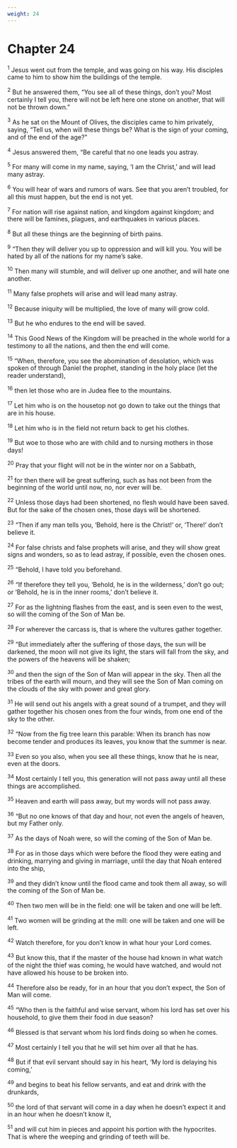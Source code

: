 ```yaml
---
weight: 24
---
```


# Chapter 24

<sup>1</sup> Jesus went out from the temple, and was going on his way. His disciples came to him to show him the buildings of the temple. 

<sup>2</sup> But he answered them, “You see all of these things, don’t you? Most certainly I tell you, there will not be left here one stone on another, that will not be thrown down.” 

<sup>3</sup> As he sat on the Mount of Olives, the disciples came to him privately, saying, “Tell us, when will these things be? What is the sign of your coming, and of the end of the age?” 

<sup>4</sup> Jesus answered them, “Be careful that no one leads you astray. 

<sup>5</sup> For many will come in my name, saying, ‘I am the Christ,’ and will lead many astray. 

<sup>6</sup> You will hear of wars and rumors of wars. See that you aren’t troubled, for all this must happen, but the end is not yet. 

<sup>7</sup> For nation will rise against nation, and kingdom against kingdom; and there will be famines, plagues, and earthquakes in various places. 

<sup>8</sup> But all these things are the beginning of birth pains. 

<sup>9</sup> “Then they will deliver you up to oppression and will kill you. You will be hated by all of the nations for my name’s sake. 

<sup>10</sup> Then many will stumble, and will deliver up one another, and will hate one another. 

<sup>11</sup> Many false prophets will arise and will lead many astray. 

<sup>12</sup> Because iniquity will be multiplied, the love of many will grow cold. 

<sup>13</sup> But he who endures to the end will be saved. 

<sup>14</sup> This Good News of the Kingdom will be preached in the whole world for a testimony to all the nations, and then the end will come. 

<sup>15</sup> “When, therefore, you see the abomination of desolation, which was spoken of through Daniel the prophet, standing in the holy place (let the reader understand), 

<sup>16</sup> then let those who are in Judea flee to the mountains. 

<sup>17</sup> Let him who is on the housetop not go down to take out the things that are in his house. 

<sup>18</sup> Let him who is in the field not return back to get his clothes. 

<sup>19</sup> But woe to those who are with child and to nursing mothers in those days! 

<sup>20</sup> Pray that your flight will not be in the winter nor on a Sabbath, 

<sup>21</sup> for then there will be great suffering, such as has not been from the beginning of the world until now, no, nor ever will be. 

<sup>22</sup> Unless those days had been shortened, no flesh would have been saved. But for the sake of the chosen ones, those days will be shortened. 

<sup>23</sup> “Then if any man tells you, ‘Behold, here is the Christ!’ or, ‘There!’ don’t believe it. 

<sup>24</sup> For false christs and false prophets will arise, and they will show great signs and wonders, so as to lead astray, if possible, even the chosen ones. 

<sup>25</sup> “Behold, I have told you beforehand. 

<sup>26</sup> “If therefore they tell you, ‘Behold, he is in the wilderness,’ don’t go out; or ‘Behold, he is in the inner rooms,’ don’t believe it. 

<sup>27</sup> For as the lightning flashes from the east, and is seen even to the west, so will the coming of the Son of Man be. 

<sup>28</sup> For wherever the carcass is, that is where the vultures gather together. 

<sup>29</sup> “But immediately after the suffering of those days, the sun will be darkened, the moon will not give its light, the stars will fall from the sky, and the powers of the heavens will be shaken; 

<sup>30</sup> and then the sign of the Son of Man will appear in the sky. Then all the tribes of the earth will mourn, and they will see the Son of Man coming on the clouds of the sky with power and great glory. 

<sup>31</sup> He will send out his angels with a great sound of a trumpet, and they will gather together his chosen ones from the four winds, from one end of the sky to the other. 

<sup>32</sup> “Now from the fig tree learn this parable: When its branch has now become tender and produces its leaves, you know that the summer is near. 

<sup>33</sup> Even so you also, when you see all these things, know that he is near, even at the doors. 

<sup>34</sup> Most certainly I tell you, this generation will not pass away until all these things are accomplished. 

<sup>35</sup> Heaven and earth will pass away, but my words will not pass away. 

<sup>36</sup> “But no one knows of that day and hour, not even the angels of heaven, but my Father only. 

<sup>37</sup> As the days of Noah were, so will the coming of the Son of Man be. 

<sup>38</sup> For as in those days which were before the flood they were eating and drinking, marrying and giving in marriage, until the day that Noah entered into the ship, 

<sup>39</sup> and they didn’t know until the flood came and took them all away, so will the coming of the Son of Man be. 

<sup>40</sup> Then two men will be in the field: one will be taken and one will be left. 

<sup>41</sup> Two women will be grinding at the mill: one will be taken and one will be left. 

<sup>42</sup> Watch therefore, for you don’t know in what hour your Lord comes. 

<sup>43</sup> But know this, that if the master of the house had known in what watch of the night the thief was coming, he would have watched, and would not have allowed his house to be broken into. 

<sup>44</sup> Therefore also be ready, for in an hour that you don’t expect, the Son of Man will come. 

<sup>45</sup> “Who then is the faithful and wise servant, whom his lord has set over his household, to give them their food in due season? 

<sup>46</sup> Blessed is that servant whom his lord finds doing so when he comes. 

<sup>47</sup> Most certainly I tell you that he will set him over all that he has. 

<sup>48</sup> But if that evil servant should say in his heart, ‘My lord is delaying his coming,’ 

<sup>49</sup> and begins to beat his fellow servants, and eat and drink with the drunkards, 

<sup>50</sup> the lord of that servant will come in a day when he doesn’t expect it and in an hour when he doesn’t know it, 

<sup>51</sup> and will cut him in pieces and appoint his portion with the hypocrites. That is where the weeping and grinding of teeth will be. 


